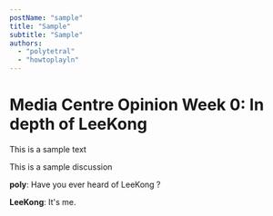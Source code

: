 ```yaml
---
postName: "sample"
title: "Sample"
subtitle: "Sample"
authors:
  - "polytetral"
  - "howtoplayln"
---
```


# Media Centre Opinion Week 0: In depth of LeeKong

This is a sample text

This is a sample discussion

**poly**: Have you ever heard of LeeKong ?

**LeeKong**: It's me.
